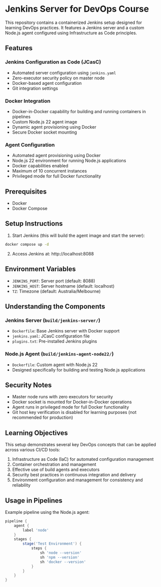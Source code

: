 # Jenkins Server for DevOps Course

This repository contains a containerized Jenkins setup designed for learning DevOps practices. It features a Jenkins server and a custom Node.js agent configured using Infrastructure as Code principles.

## Features

### Jenkins Configuration as Code (JCasC)
- Automated server configuration using `jenkins.yaml`
- Zero-executor security policy on master node
- Docker-based agent configuration
- Git integration settings

### Docker Integration
- Docker-in-Docker capability for building and running containers in pipelines
- Custom Node.js 22 agent image
- Dynamic agent provisioning using Docker
- Secure Docker socket mounting

### Agent Configuration
- Automated agent provisioning using Docker
- Node.js 22 environment for running Node.js applications
- Docker capabilities enabled
- Maximum of 10 concurrent instances
- Privileged mode for full Docker functionality

## Prerequisites
- Docker
- Docker Compose

## Setup Instructions

1. Start Jenkins (this will build the agent image and start the server):
```bash
docker compose up -d
```

2. Access Jenkins at: http://localhost:8088

## Environment Variables
- `JENKINS_PORT`: Server port (default: 8088)
- `JENKINS_HOST`: Server hostname (default: localhost)
- `TZ`: Timezone (default: Australia/Melbourne)

## Understanding the Components

### Jenkins Server (`build/jenkins-server/`)
- `Dockerfile`: Base Jenkins server with Docker support
- `jenkins.yaml`: JCasC configuration file
- `plugins.txt`: Pre-installed Jenkins plugins

### Node.js Agent (`build/jenkins-agent-node22/`)
- `Dockerfile`: Custom agent with Node.js 22
- Designed specifically for building and testing Node.js applications

## Security Notes
- Master node runs with zero executors for security
- Docker socket is mounted for Docker-in-Docker operations
- Agent runs in privileged mode for full Docker functionality
- Git host key verification is disabled for learning purposes (not recommended for production)

## Learning Objectives
This setup demonstrates several key DevOps concepts that can be applied across various CI/CD tools:
1. Infrastructure as Code (IaC) for automated configuration management
2. Container orchestration and management
3. Effective use of build agents and executors
4. Security best practices in continuous integration and delivery
5. Environment configuration and management for consistency and reliability 

## Usage in Pipelines

Example pipeline using the Node.js agent:
```groovy
pipeline {
    agent {
        label 'node'
    }
    stages {
        stage('Test Environment') {
            steps {
                sh 'node --version'
                sh 'npm --version'
                sh 'docker --version'
            }
        }
    }
} 
